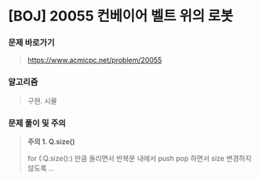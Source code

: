 # [BOJ] 20055 컨베이어 벨트 위의 로봇

### 문제 바로가기

>  https://www.acmicpc.net/problem/20055

### 알고리즘

> 구현. 시뮬
>

### 문제 풀이 및 주의

>**주의 1. Q.size()**
>
>for (:Q.size():) 만큼 돌리면서 반복문 내에서 push pop 하면서 size 변경하지 않도록 ...


